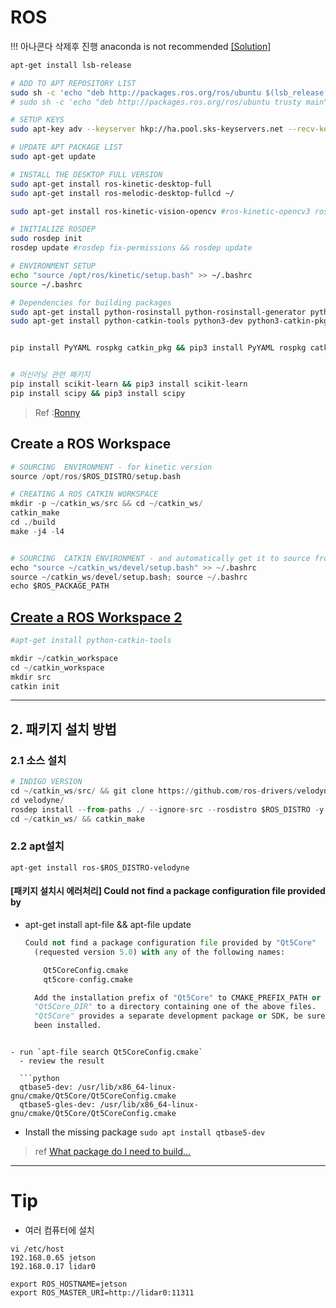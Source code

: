 # ROS

!!! 아나콘다 삭제후 진행 anaconda is not recommended [\[Solution\]](https://github.com/udacity/RoboND-Python-StarterKit/blob/master/doc/linux_ros_anaconda_warning.md)

```bash
apt-get install lsb-release

# ADD TO APT REPOSITORY LIST
sudo sh -c 'echo "deb http://packages.ros.org/ros/ubuntu $(lsb_release -sc) main" > /etc/apt/sources.list.d/ros-latest.list'
# sudo sh -c 'echo "deb http://packages.ros.org/ros/ubuntu trusty main" > /etc/apt/sources.list.d/ros-latest.list'

# SETUP KEYS
sudo apt-key adv --keyserver hkp://ha.pool.sks-keyservers.net --recv-key 421C365BD9FF1F717815A3895523BAEEB01FA116

# UPDATE APT PACKAGE LIST
sudo apt-get update

# INSTALL THE DESKTOP FULL VERSION
sudo apt-get install ros-kinetic-desktop-full
sudo apt-get install ros-melodic-desktop-fullcd ~/

sudo apt-get install ros-kinetic-vision-opencv #ros-kinetic-opencv3 ros-kinetic-cv-bridge 

# INITIALIZE ROSDEP
sudo rosdep init
rosdep update #rosdep fix-permissions && rosdep update

# ENVIRONMENT SETUP
echo "source /opt/ros/kinetic/setup.bash" >> ~/.bashrc
source ~/.bashrc

# Dependencies for building packages
sudo apt-get install python-rosinstall python-rosinstall-generator python-wstool build-essential -y
sudo apt-get install python-catkin-tools python3-dev python3-catkin-pkg-modules python3-numpy python3-yaml ros-kinetic-cv-bridge


pip install PyYAML rospkg catkin_pkg && pip3 install PyYAML rospkg catkin_pkg


# 머신러닝 관련 패키지
pip install scikit-learn && pip3 install scikit-learn
pip install scipy && pip3 install scipy


```

> Ref :[Ronny](http://ronny.rest/blog/post_2017_03_29_ros/)

## Create a ROS Workspace

```python
# SOURCING  ENVIRONMENT - for kinetic version
source /opt/ros/$ROS_DISTRO/setup.bash

# CREATING A ROS CATKIN WORKSPACE
mkdir -p ~/catkin_ws/src && cd ~/catkin_ws/
catkin_make
cd ./build
make -j4 -l4


# SOURCING  CATKIN ENVIRONMENT - and automatically get it to source from now on
echo "source ~/catkin_ws/devel/setup.bash" >> ~/.bashrc
source ~/catkin_ws/devel/setup.bash; source ~/.bashrc
echo $ROS_PACKAGE_PATH
```

## [Create a ROS Workspace 2](http://korearosnews.blogspot.com/2015/03/catkin-catkintools.html)

```python
#apt-get install python-catkin-tools

mkdir ~/catkin_workspace
cd ~/catkin_workspace
mkdir src
catkin init
```


---

## 2. 패키지 설치 방법

### 2.1 소스 설치

```python
# INDIGO VERSION
cd ~/catkin_ws/src/ && git clone https://github.com/ros-drivers/velodyne.git
cd velodyne/
rosdep install --from-paths ./ --ignore-src --rosdistro $ROS_DISTRO -y
cd ~/catkin_ws/ && catkin_make
```

### 2.2 apt설치

```
apt-get install ros-$ROS_DISTRO-velodyne
```

#### \[패키지 설치시 에러처리\] Could not find a package configuration file provided by

- apt-get install apt-file && apt-file update
  ```python
  Could not find a package configuration file provided by "Qt5Core"
    (requested version 5.0) with any of the following names:

      Qt5CoreConfig.cmake
      qt5core-config.cmake

    Add the installation prefix of "Qt5Core" to CMAKE_PREFIX_PATH or set
    "Qt5Core_DIR" to a directory containing one of the above files.  If
    "Qt5Core" provides a separate development package or SDK, be sure it has
    been installed.
```

- run `apt-file search Qt5CoreConfig.cmake`
  - review the result

  ```python
  qtbase5-dev: /usr/lib/x86_64-linux-gnu/cmake/Qt5Core/Qt5CoreConfig.cmake
  qtbase5-gles-dev: /usr/lib/x86_64-linux-gnu/cmake/Qt5Core/Qt5CoreConfig.cmake
  ```

- Install the missing package `sudo apt install qtbase5-dev`

> ref [What package do I need to build...](https://askubuntu.com/questions/374755/what-package-do-i-need-to-build-a-qt-5-cmake-application/374775)


--- 

# Tip

- 여러 컴퓨터에 설치 

```
vi /etc/host 
192.168.0.65 jetson
192.168.0.17 lidar0
```

```
export ROS_HOSTNAME=jetson
export ROS_MASTER_URI=http://lidar0:11311
```

